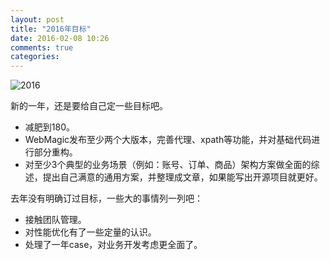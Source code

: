```yaml
---
layout: post
title: "2016年目标"
date: 2016-02-08 10:26
comments: true
categories: 
---
```

![2016](/images/posts/2015_2016.jpg)

新的一年，还是要给自己定一些目标吧。

* 减肥到180。
* WebMagic发布至少两个大版本，完善代理、xpath等功能，并对基础代码进行部分重构。
* 对至少3个典型的业务场景（例如：账号、订单、商品）架构方案做全面的综述，提出自己满意的通用方案，并整理成文章，如果能写出开源项目就更好。

去年没有明确订过目标，一些大的事情列一列吧：

* 接触团队管理。
* 对性能优化有了一些定量的认识。
* 处理了一年case，对业务开发考虑更全面了。